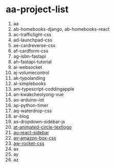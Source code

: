 # aa-project-list

1. aa
2. ab-homebooks-django, ab-homebooks-react
3. ac-trafficlight-css
4. ad-launchpad-css
5. ae-cardreverse-css
6. af-cardform-css
7. ag-isbn-fastapi
8. ah-fastapi-tutorial
9. ai-websocket
10. aj-volumecontrol
11. ak-typolanding
12. al-simplebooks
13. am-typescript-coddingapple
14. an-kwakcheolyong-vue
15. ao-arduino-iot
16. ap-python-timer
17. aq-waterdrop-css
18. ar-blog
19. as-dropdown-sidebar-js
20. [at-animated-circle-textlogo](https://github.com/noname2048/at-animated-circle-textlogo)
21. [au-react-sidebar](https://github.com/noname2048/au-react-sidebar)
22. [av-amazon-box-css](https://github.com/noname2048/av-amazon-box-css)
23. [aw-rocket-css](https://github.com/noname2048/aw-rocket-css)
24. ax
25. ay
26. az
